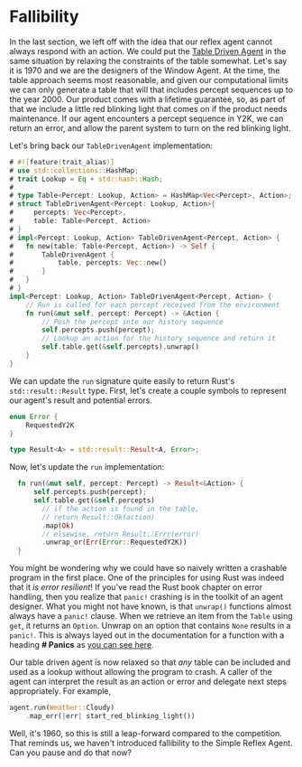 # Fallibility

In the last section, we left off with the idea that our reflex agent cannot always respond with an
action. We could put the [Table Driven Agent](chapter_2_table.md) in the same situation by relaxing 
the constraints of the table somewhat. Let's say it is 1970 and we are the designers of the
Window Agent. At the time, the table approach seems most reasonable, and given our computational
limits we can only generate a table that will that includes percept sequences up to the year 2000. Our
product comes with a lifetime guarantee, so, as part of that we include a little red blinking light
that comes on if the product needs maintenance. If our agent encounters a percept sequence in Y2K, we can
return an error, and allow the parent system to turn on the red blinking light.

Let's bring back our `TableDrivenAgent` implementation:

```rust
# #![feature(trait_alias)]
# use std::collections::HashMap;
# trait Lookup = Eq + std::hash::Hash;
#
# type Table<Percept: Lookup, Action> = HashMap<Vec<Percept>, Action>;
# struct TableDrivenAgent<Percept: Lookup, Action>{
#     percepts: Vec<Percept>,
#     table: Table<Percept, Action>
# }
# impl<Percept: Lookup, Action> TableDrivenAgent<Percept, Action> {
#   fn new(table: Table<Percept, Action>) -> Self {
#       TableDrivenAgent {
#           table, percepts: Vec::new()
#       }
#   }
# }
impl<Percept: Lookup, Action> TableDrivenAgent<Percept, Action> {
    // Run is called for each percept received from the environment
    fn run(&mut self, percept: Percept) -> &Action {
        // Push the percept into our history sequence
        self.percepts.push(percept);
        // Lookup an action for the history sequence and return it
        self.table.get(&self.percepts).unwrap()
    }
}
```

We can update the `run` signature quite easily to return Rust's `std::result::Result` type. First, let's
create a couple symbols to represent our agent's result and potential errors.

```rust
enum Error {
    RequestedY2K
}

type Result<A> = std::result::Result<A, Error>;
```

Now, let's update the `run` implementation:

```rust
  fn run(&mut self, percept: Percept) -> Result<&Action> {
      self.percepts.push(percept);
      self.table.get(&self.percepts)
        // if the action is found in the table,
        // return Result::Ok(action)
        .map(Ok)
        // elsewise, return Result::Errr(error)
        .unwrap_or(Err(Error::RequestedY2K))
  }
```
 You might be wondering why we could have so naively written
a crashable program in the first place. One of the principles for using Rust was indeed that it _is error 
resilient_! If you've read the Rust book chapter on error handling, then you realize that `panic!` crashing
is in the toolkit of an agent designer. What you might not have known, is that `unwrap()` functions almost
always have a `panic!` clause. When we retrieve an item from the `Table` using `get`, it returns an `Option`.
Unwrap on an option that contains `None` results in a `panic!`. This is always layed out in the documentation 
for a function with a heading **# Panics** as [you can see here](https://doc.rust-lang.org/beta/std/option/enum.Option.html#method.unwrap).

Our table driven agent is now relaxed so that _any_ table can be included and used as a lookup
without allowing the program to crash. A caller of the agent can interpret the result as an action or error
and delegate next steps appropriately. For example,

```rust
agent.run(Weather::Cloudy)
    .map_err(|err| start_red_blinking_light())
```

Well, it's 1960, so this is still a leap-forward compared to the competition. That reminds us, we haven't introduced
fallibility to the Simple Reflex Agent. Can you pause and do that now?